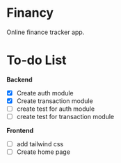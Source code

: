 # Financy
Online finance tracker app.

# To-do List

**Backend**
- [x] Create auth module
- [x] Create transaction module
- [ ] create test for auth module
- [ ] create test for transaction module

**Frontend**
- [ ] add tailwind css
- [ ] Create home page